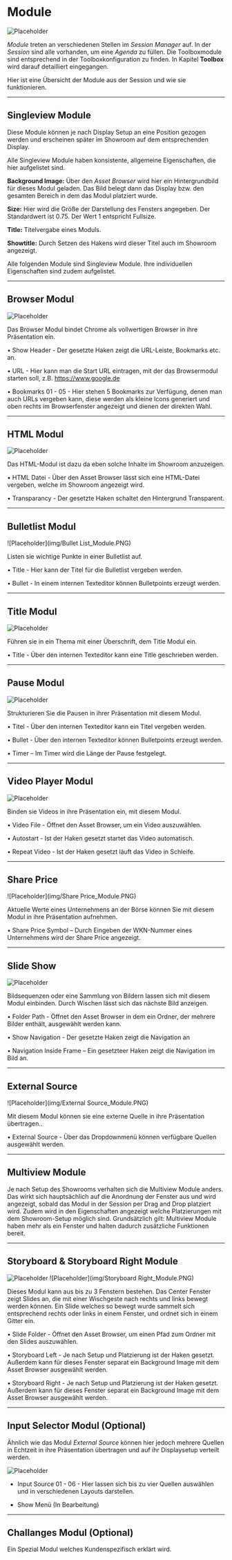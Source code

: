 # Module



![Placeholder](img/SessionEditor_ModuleFocused.PNG) 



*Module* treten an verschiedenen Stellen im *Session Manager* auf. In der *Session* sind alle vorhanden, um eine *Agenda* zu füllen. Die Toolboxmodule sind entsprechend in der Toolboxkonfiguration zu finden. In Kapitel **Toolbox** wird darauf detailliert eingegangen. 



Hier ist eine Übersicht der Module aus der Session und wie sie funktionieren. 

***


## Singleview Module 

Diese Module können je nach Display Setup an eine Position gezogen werden und erscheinen später im Showroom auf dem entsprechenden Display. 

Alle Singleview Module haben konsistente, allgemeine Eigenschaften, die hier aufgelistet sind. 



**Background Image:** Über den *Asset Browser* wird hier ein Hintergrundbild für dieses Modul geladen. Das Bild belegt dann das Display bzw. den gesamten Bereich in dem das Modul platziert wurde. 



**Size:** Hier wird die Größe der Darstellung des Fensters angegeben. Der Standardwert ist 0.75. Der Wert 1 entspricht Fullsize. 



**Title:** Titelvergabe eines Moduls. 



**Showtitle:** Durch Setzen des Hakens wird dieser Titel auch im Showroom angezeigt.  



Alle folgenden Module sind Singleview Module. Ihre individuellen Eigenschaften sind zudem aufgelistet. 
***
## Browser Modul

![Placeholder](img/Browser_Module.PNG) 

Das Browser Modul bindet Chrome als vollwertigen Browser in ihre Präsentation ein.

•    Show Header - Der gesetzte Haken zeigt die URL-Leiste, Bookmarks etc. an. 

•    URL - Hier kann man die Start URL eintragen, mit der das Browsermodul starten soll, z.B. https://www.google.de 



•    Bookmarks 01 - 05 - Hier stehen 5 Bookmarks zur Verfügung, denen man auch URLs vergeben kann, diese werden als kleine Icons generiert und oben rechts im Browserfenster angezeigt und dienen der direkten Wahl. 


***
## HTML Modul

![Placeholder](img/HTML_Module.PNG) 

Das HTML-Modul ist dazu da eben solche Inhalte im Showroom anzuzeigen. 

•    HTML Datei - Über den Asset Browser lässt sich eine HTML-Datei vergeben, welche im Showroom angezeigt wird.  

•    Transparancy - Der gesetzte Haken schaltet den Hintergrund Transparent. 


***
## Bulletlist Modul

![Placeholder](img/Bullet List_Module.PNG) 

Listen sie wichtige Punkte in einer Bulletlist auf.

•    Title - Hier kann der Titel für die Bulletlist vergeben werden. 



•    Bullet - In einem internen Texteditor können Bulletpoints erzeugt werden. 


***

## Title Modul

![Placeholder](img/Titel_Module.PNG) 

Führen sie in ein Thema mit einer Überschrift, dem Title Modul ein.

•    Title - Über den internen Texteditor kann eine Title geschrieben werden. 


***
## Pause Modul

![Placeholder](img/Pause_Module.PNG) 

Strukturieren Sie die Pausen in ihrer Präsentation mit diesem Modul.

•    Titel - Über den internen Texteditor kann ein Titel vergeben werden. 



•    Bullet -  Über den internen Texteditor können Bulletpoints erzeugt werden. 



•    Timer – Im Timer wird die Länge der Pause festgelegt.  


***

## Video Player Modul

![Placeholder](img/Videoplayer_Module.PNG) 

Binden sie Videos in ihre Präsentation ein, mit diesem Modul.

•    Video File - Öffnet den Asset Browser, um ein Video auszuwählen. 



•    Autostart - Ist der Haken gesetzt startet das Video automatisch. 



•    Repeat Video - Ist der Haken gesetzt läuft das Video in Schleife. 


***
## Share Price

![Placeholder](img/Share Price_Module.PNG) 

Aktuelle Werte eines Unternehmens an der Börse können Sie mit diesem Modul in ihre Präsentation aufnehmen.

•    Share Price Symbol – Durch Eingeben der WKN-Nummer eines Unternehmens wird der Share Price angezeigt. 

***
## Slide Show 

![Placeholder](img/Slideshow_Module.PNG) 

Bildsequenzen oder eine Sammlung von Bildern lassen sich mit diesem Modul einbinden. Durch Wischen lässt sich das nächste Bild anzeigen.

•    Folder Path - Öffnet den Asset Browser in dem ein Ordner, der mehrere Bilder enthält, ausgewählt werden kann. 



•    Show Navigation - Der gesetzte Haken zeigt die Navigation an 



•    Navigation Inside Frame – Ein gesetzteer Haken zeigt die Navigation im Bild an. 


***
## External Source 

![Placeholder](img/External Source_Module.PNG) 

Mit diesem Modul können sie eine externe Quelle in ihre Präsentation übertragen..

•    External Source - Über das Dropdownmenü können verfügbare Quellen ausgewählt werden. 


***
## Multiview Module

Je nach Setup des Showrooms verhalten sich die Multiview Module anders. Das wirkt sich hauptsächlich auf die Anordnung der Fenster aus und wird angezeigt, sobald das Modul in der Session per Drag and Drop platziert wird. Zudem wird in den Eigenschaften angezeigt welche Platzierungen mit dem Showroom-Setup möglich sind. Grundsätzlich gilt: Multiview Module haben mehr als ein Fenster und halten dadurch zusätzliche Funktionen bereit. 


***
## Storyboard & Storyboard Right Module

![Placeholder](img/Storyboard_Module.PNG)  ![Placeholder](img/Storyboard Right_Module.PNG) 

Dieses Modul kann aus bis zu 3 Fenstern bestehen. Das Center Fenster zeigt Slides an, die mit einer Wischgeste nach rechts und links bewegt werden können. Ein Slide welches so bewegt wurde sammelt sich entsprechend rechts oder links in einem Fenster, und ordnet sich in einem Gitter ein. 



•    Slide Folder - Öffnet den Asset Browser, um einen Pfad zum Ordner mit den Slides auszuwählen. 



•    Storyboard Left - Je nach Setup und Platzierung ist der Haken gesetzt. Außerdem kann für dieses Fenster separat ein Background Image mit dem Asset Browser ausgewählt werden. 



•    Storyboard Right - Je nach Setup und Platzierung ist der Haken gesetzt. Außerdem kann für dieses Fenster separat ein Background Image mit dem Asset Browser ausgewählt werden. 

***

## Input Selector Modul (Optional)

Ähnlich wie das Modul *External Source* können hier jedoch mehrere Quellen in Echtzeit in ihre Präsentation übertragen und auf ihr Displaysetup verteilt werden.

![Placeholder](img/Inputselector_Module.PNG) 

* Input Source 01 - 06 - Hier lassen sich bis zu vier Quellen auswählen und in verschiedenen Layouts darstellen.

* Show Menü (In Bearbeitung)



***
## Challanges Modul (Optional) 

Ein Spezial Modul welches Kundenspezifisch erklärt wird. 
